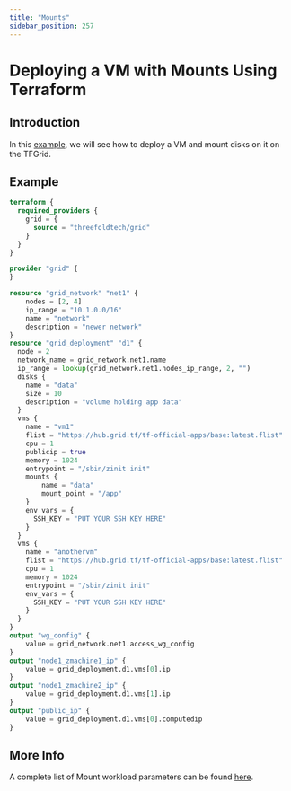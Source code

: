 ```yaml
---
title: "Mounts"
sidebar_position: 257
---
```


<h1> Deploying a VM with Mounts Using Terraform </h1>



## Introduction

In this [example](https://github.com/threefoldtech/terraform-provider-grid/blob/development/examples/resources/mounts/main.tf), we will see how to deploy a VM and mount disks on it on the TFGrid.

## Example

```terraform
terraform {
  required_providers {
    grid = {
      source = "threefoldtech/grid"
    }
  }
}

provider "grid" {
}

resource "grid_network" "net1" {
    nodes = [2, 4]
    ip_range = "10.1.0.0/16"
    name = "network"
    description = "newer network"
}
resource "grid_deployment" "d1" {
  node = 2
  network_name = grid_network.net1.name
  ip_range = lookup(grid_network.net1.nodes_ip_range, 2, "")
  disks {
    name = "data"
    size = 10
    description = "volume holding app data"
  }
  vms {
    name = "vm1"
    flist = "https://hub.grid.tf/tf-official-apps/base:latest.flist"
    cpu = 1
    publicip = true
    memory = 1024
    entrypoint = "/sbin/zinit init"
    mounts {
        name = "data"
        mount_point = "/app"
    }
    env_vars = {
      SSH_KEY = "PUT YOUR SSH KEY HERE"
    }
  }
  vms {
    name = "anothervm"
    flist = "https://hub.grid.tf/tf-official-apps/base:latest.flist"
    cpu = 1
    memory = 1024
    entrypoint = "/sbin/zinit init"
    env_vars = {
      SSH_KEY = "PUT YOUR SSH KEY HERE"
    }
  }
}
output "wg_config" {
    value = grid_network.net1.access_wg_config
}
output "node1_zmachine1_ip" {
    value = grid_deployment.d1.vms[0].ip
}
output "node1_zmachine2_ip" {
    value = grid_deployment.d1.vms[1].ip
}
output "public_ip" {
    value = grid_deployment.d1.vms[0].computedip
}
```

## More Info

A complete list of Mount workload parameters can be found [here](https://github.com/threefoldtech/terraform-provider-grid/blob/development/docs/resources/deployment.md#nested-schema-for-vmsmounts).
